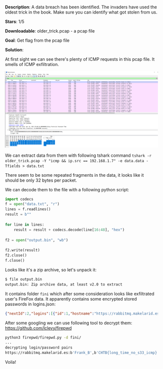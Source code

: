 **Description**: A data breach has been identified. The invaders have used the oldest trick in the book. Make sure you can identify what got stolen from us.

**Stars**: 1/5

**Downloadable**:
older_trick.pcap - a pcap file

**Goal**: Get flag from the pcap file

**Solution**: 

At first sight we can see there's plenty of ICMP requests in this pcap file. It smells of ICMP exfiltration.

![ICMP packets](writeup/icmp.PNG)

We can extract data from them with following tshark command `tshark -r older_trick.pcap -Y "icmp && ip.src == 192.168.1.7" -e data.data -Tfields > data.txt`

There seem to be some repeated fragments in the data, it looks like it should be only 32 bytes per packet.

We can decode them to the file with a following python script:

```python
import codecs
f = open("data.txt", "r")
lines = f.readlines()
result = b""

for line in lines:
    result = result + codecs.decode(line[16:48], "hex")

f2 = open("output.bin", "wb")

f2.write(result)
f2.close()
f.close()
```
Looks like it's a zip archive, so let's unpack it:

```bash
$ file output.bin
output.bin: Zip archive data, at least v2.0 to extract
```

It contains folder `fini` which after some consideration looks like exfiltrated user's FireFox data. It apparently contains some encrypted stored passwords in logins.json:

```json
{"nextId":2,"logins":[{"id":1,"hostname":"https://rabbitmq.makelarid.es","httpRealm":null,"formSubmitURL":"https://rabbitmq.makelarid.es","usernameField":"username","passwordField":"password","encryptedUsername":"MDIEEPgAAAAAAAAAAAAAAAAAAAEwFAYIKoZIhvcNAwcECMeab8LuajLlBAixWaWDdSvdNg==","encryptedPassword":"MEoEEPgAAAAAAAAAAAAAAAAAAAEwFAYIKoZIhvcNAwcECGKAhjI0M93wBCDzNVgOAQ9Qn77aRp791mOjsyTjoAINAym/9+wmwdI/hQ==","guid":"{aed76f86-ae6a-4ef5-b413-be3769875b0f}","encType":1,"timeCreated":1618368893810,"timeLastUsed":1618368893810,"timePasswordChanged":1618368893810,"timesUsed":1}],"potentiallyVulnerablePasswords":[],"dismissedBreachAlertsByLoginGUID":{},"version":3}
```

After some googling we can use following tool to decrypt them: https://github.com/lclevy/firepwd

```bash
python3 firepwd/firepwd.py -d fini/
...
decrypting login/password pairs
https://rabbitmq.makelarid.es:b'Frank_B',b'CHTB{long_time_no_s33_icmp}'
```

Voila!
